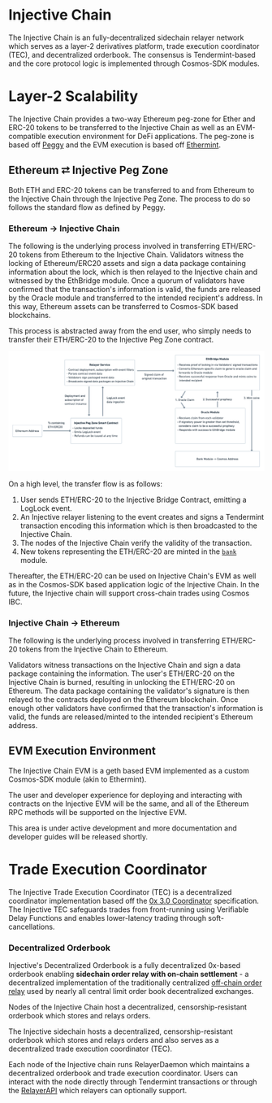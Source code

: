 # Injective Chain

The Injective Chain is an fully-decentralized sidechain relayer network which serves as a layer-2 derivatives platform, trade execution coordinator \(TEC\), and decentralized orderbook. The consensus is Tendermint-based and the core protocol logic is implemented through Cosmos-SDK modules. 

# Layer-2 Scalability

The Injective Chain provides a two-way Ethereum peg-zone for Ether and ERC-20 tokens to be transferred to the Injective Chain as well as an EVM-compatible execution environment for DeFi applications. The peg-zone is based off [Peggy](https://github.com/cosmos/peggy) and the EVM execution is based off [Ethermint](https://github.com/chainsafe/ethermint).

## Ethereum ⮂ Injective Peg Zone

Both ETH and ERC-20 tokens can be transferred to and from Ethereum to the Injective Chain through the Injective Peg Zone. The process to do so follows the standard flow as defined by Peggy. 

### Ethereum → Injective Chain

The following is the underlying process involved in transferring ETH/ERC-20 tokens from Ethereum to the Injective Chain. Validators witness the locking of Ethereum/ERC20 assets and sign a data package containing information about the lock, which is then relayed to the Injective chain and witnessed by the EthBridge module. Once a quorum of validators have confirmed that the transaction's information is valid, the funds are released by the Oracle module and transferred to the intended recipient's address. In this way, Ethereum assets can be transferred to Cosmos-SDK based blockchains.

This process is abstracted away from the end user, who simply needs to transfer their ETH/ERC-20 to the Injective Peg Zone contract. 

![](../.gitbook/assets/inj-peg.png)

On a high level, the transfer flow is as follows:

1. User sends ETH/ERC-20 to the Injective Bridge Contract, emitting a LogLock event. 
2. An Injective relayer listening to the event creates and signs a Tendermint transaction encoding this information which is then broadcasted to the Injective Chain. 
3. The nodes of the Injective Chain verify the validity of the transaction. 
4. New tokens representing the ETH/ERC-20 are minted in the [`bank`](https://docs.cosmos.network/master/modules/bank/) module. 

Thereafter, the ETH/ERC-20 can be used on Injective Chain's EVM as well as in the Cosmos-SDK based application logic of the Injective Chain. In the future, the Injective chain will support cross-chain trades using Cosmos IBC. 

### Injective Chain → Ethereum

 The following is the underlying process involved in transferring ETH/ERC-20 tokens from the Injective Chain to Ethereum. 

Validators witness transactions on the Injective Chain and sign a data package containing the information. The user's ETH/ERC-20 on the Injective Chain is burned, resulting in unlocking the ETH/ERC-20 on Ethereum. The data package containing the validator's signature is then relayed to the contracts deployed on the Ethereum blockchain. Once enough other validators have confirmed that the transaction's information is valid, the funds are released/minted to the intended recipient's Ethereum address. 

## EVM Execution Environment

The Injective Chain EVM is a geth based EVM implemented as a custom Cosmos-SDK module (akin to Ethermint). 

The user and developer experience for deploying and interacting with contracts on the Injective EVM will be the same, and all of the Ethereum RPC methods will be supported on the Injective EVM. 

This area is under active development and more documentation and developer guides will be released shortly. 

# Trade Execution Coordinator

The Injective Trade Execution Coordinator \(TEC\) is a decentralized coordinator implementation based off the [0x 3.0 Coordinator](https://github.com/0xProject/0x-protocol-specification/blob/master/v3/coordinator-specification.md) specification. The Injective TEC safeguards trades from front-running using Verifiable Delay Functions and enables lower-latency trading through soft-cancellations.



### Decentralized Orderbook

Injective's Decentralized Orderbook is a fully decentralized 0x-based orderbook enabling **sidechain order relay with on-chain settlement** - a decentralized implementation of the traditionally centralized [off-chain order relay](https://github.com/0xProject/0x-protocol-specification/blob/master/v2/v2-specification.md#architecture) used by nearly all central limit order book decentralized exchanges.

Nodes of the Injective Chain host a decentralized, censorship-resistant orderbook which stores and relays orders.



The Injective sidechain hosts a decentralized, censorship-resistant orderbook which stores and relays orders and also serves as a decentralized trade execution coordinator \(TEC\).

Each node of the Injective chain runs RelayerDaemon which maintains a decentralized orderbook and trade execution coordinator. Users can interact with the node directly through Tendermint transactions or through the [RelayerAPI](https://api.injective.dev/#operation/Relayer#getAccount) which relayers can optionally support.

